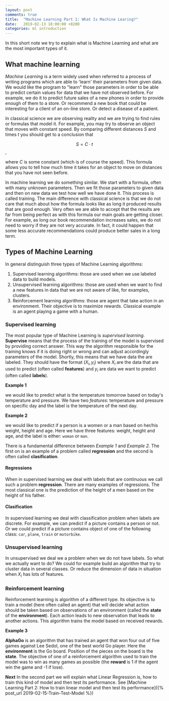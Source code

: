 ```yaml
---
layout: post
comments: true
title:  "Machine Learning Part 1: What Is Machine Learing?"
date:   2019-02-13 18:00:00 +0200
categories: ml introduction
---
```


In this short note we try to explain what is Machine Learning and what are the most important types
of it.

## What machine learning

_Machine Learning_ is a term widely used when referred to a process of writing programs which are
able to 'learn' their parameters from given data. We would like the program to "learn" those
parameters in order to be able to predict certain values for data that we have not observed
before. For example, we do it to predict future sales of a new phones in order to provide enough of
them to a store. Or recommend a new book that could be interesting for a client of an on-line
store. Or detect a disease of a patient.

In classical science we are observing reality and we are trying to find rules or formulas that model
it. For example, you may try to observe an object that moves with constant speed. By comparing
different distances $S$ and times $t$ you should get to a conclusion that 

$$S = C \cdot t$$, 

where $C$ is some constant (which is of course the speed). This formula allows you to tell how much
time it takes for an object to move on distances that you have not seen before.

In machine learning we do something similar. We start with a formula, often with many unknown
parameters. Then we fit those parameters to given data and then on new data we test how well we have
done it. This process is called training. The main difference with classical science is that we do
not care that much about how the formula looks like as long it produced results that are good
enough. Very often we are able to accept that the results are far from being perfect as with this
formula our main goals are getting closer. For example, as long our book recommendation increases
sales, we do not need to worry if they are not very accurate. In fact, it could happen that some
less accurate recommendations could produce better sales in a long term.

## Types of Machine Learning

In general distinguish three types of Machine Learning algorithms:
1. Supervised learning algorithms: those are used when we use labeled data to build models.
2. Unsupervised learning algorithms: those are used when we want to find a new features in data that
   we are not aware of like, for examples, clusters.
3. Reinforcement learning algorithms: those are agent that take action in an environment. Their
   objective is to maximize rewards. Classical example is an agent playing a game with a human.

### Supervised learning 

The most popular type of Machine Learning is _supervised learning_. __Supervise__ means that the
process of the training of the model is supervised by providing correct answer. This way the
algorithm responsible for the training knows if it is doing right or wrong and can adjust
accordingly parameters of the model. Shortly, this means that we have data the are labeled. They
should have the format $(X_i, y_i)$ where $X_i$ are the data that are used to predict (often called
__features__) and $y_i$ are data we want to predict (often called __labels__). 


__Example 1__

we would like to predict what is the temperature tomorrow based on today's temperature
and pressure. We have two _features_: temperature and pressure on specific day and the label is the
temperature of the next day.

__Example 2__

we would like to predict if a person is a women or a man based on her/his weight, height and
age. Here we have three features: weight, height and age, and the label is either: `woman` or `man`.

There is a fundamental difference between _Example 1_ and _Example 2_. The first on is an example of
a problem called __regression__ and the second is often called __clasification__.

#### Regressions

When in supervised learning we deal with labels that are continuous we call such a problem
__regression__. There are many examples of regressions. The most classical one is the prediction of
the height of a men based on the height of his father. 

#### Clasification

In supervised learning we deal with classification problem when labels are discrete. For example, we
can predict if a picture contains a person or not. Or we could predict if a picture contains object
of one of the following class: `car`, `plane`, `train` or  `motorbike`. 

### Unsupervised learning

In unsupervised we deal we a problem when we do not have labels. So what we actually want to do? We
could for example build an algorithm that try to cluster data in several classes. Or reduce the
dimension of data in situation when $X_i$ has lots of features. 

### Reinforcement learning 

Reinforcement learning is algorithm of a different type. Its objective is to train a model (here
often called an agent) that will decide what action should be taken based on observations of an
environment (called the __state__ of the __environment__). Each action leads to new observation that
leads to another actions. This algorithm trains the model based on received rewards.

__Example 3__

__AlphaGo__ is an algorithm that has trained an agent that won four out of five games against Lee
Sedol, one of the best world Go player. Here the __environment__ is the Go board. Position of the
pieces on the board is the __state__. The objective of one of a reinforcement algorithm used to
train the model was to win as many games as possible (the __reward__ is 1 if the agent win the game
and -1 if lose).

__Next__ In the second part we will explain what Linear Regression is, how to train this kind of
model and then test its performance.
See [Machine Learning Part 2: How to train linear model and then test its performance]({% post_url 2019-02-15-Train-Test-Model %})
